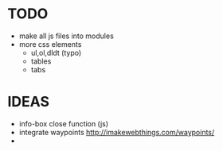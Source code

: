 # TODO

- make all js files into modules
- more css elements
    - ul,ol,dldt (typo)
    - tables
    - tabs

# IDEAS

- info-box close function (js)
- integrate waypoints <http://imakewebthings.com/waypoints/>
- 
